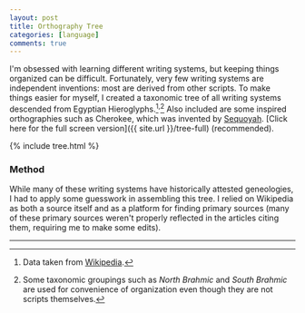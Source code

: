 ```yaml
---
layout: post
title: Orthography Tree
categories: [language]
comments: true
---
```


I'm obsessed with learning different writing systems, but keeping things organized can be difficult. Fortunately, very few writing systems are independent inventions: most are derived from other scripts. To make things easier for myself, I created a taxonomic tree of all writing systems descended from Egyptian Hieroglyphs.[^1]<sup>,</sup>[^2] Also included are some inspired orthographies such as Cherokee, which was invented by [Sequoyah](https://en.wikipedia.org/wiki/Sequoyah). [Click here for the full screen version]({{ site.url }}/tree-full) (recommended).

{% include tree.html %}
&nbsp;

<!--more-->

### Method

While many of these writing systems have historically attested geneologies, I had to apply some guesswork in assembling this tree. I relied on Wikipedia as both a source itself and as a platform for finding primary sources (many of these primary sources weren't properly reflected in the articles citing them, requiring me to make some edits).

<hr/>

[^1]: Data taken from [Wikipedia](https://en.wikipedia.org/wiki/List_of_writing_systems).
[^2]: Some taxonomic groupings such as *North Brahmic* and *South Brahmic* are used for convenience of organization even though they are not scripts themselves.